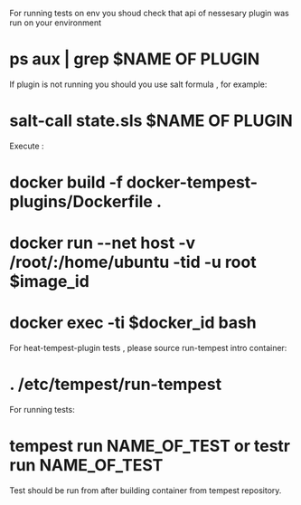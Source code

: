 For running tests on env you shoud check that api of nessesary plugin was run on your environment
# ps aux | grep $NAME OF PLUGIN
 
If plugin is not running you should you use salt formula , for example: 
# salt-call state.sls $NAME OF PLUGIN 

Execute : 
# docker build -f docker-tempest-plugins/Dockerfile .
# docker run --net host -v /root/:/home/ubuntu -tid -u root $image_id
# docker exec -ti $docker_id bash

For heat-tempest-plugin tests , please source run-tempest intro container:
# . /etc/tempest/run-tempest

For running tests: 
# tempest run NAME_OF_TEST or testr run NAME_OF_TEST

Test should be run from after building container from tempest repository.  
